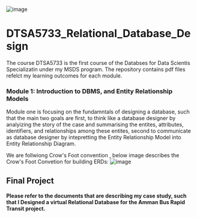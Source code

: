 ![image](https://github.com/laithrasheed/DTSA5733_Relational_Database_Design/assets/124019127/990b631f-47d4-40ac-b1a5-5c874dd97db2)

# DTSA5733_Relational_Database_Design
The course DTSA5733 is the first course of the Databses for Data Scientis Specializatin under my MSDS program. The repository contains pdf files refelct my learning outcomes for each module. 


### Module 1: Introduction to DBMS, and Entity Relationship Models

Module one is focusing on the fundamntals of designing a database, such that the main two goals are first, to think like a database designer by analyizing the story of the case and summarising the entites, attributes, identifiers, and relationships among these entites, second to communicate as database designer by intepretting the Entity Relationship Model into Entity Relationship Diagram. 

We are follwiong Crow's Foot convention , below image describes the Crow's Foot Convetion for building ERDs: 
![image](https://github.com/laithrasheed/DTSA5733_Relational_Database_Design/assets/124019127/77cae44a-da48-42d2-a3fd-9929f50dabca)


## Final Project

#### Please refer to the documents that are describing my case study, such that I Designed a virtual Relational Database for the Amman Bus Rapid Transit project.
